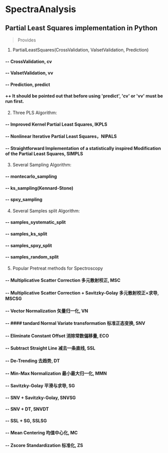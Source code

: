 # SpectraAnalysis
## Partial Least Squares implementation in Python
> Provides
1. PartialLeastSquares(CrossValidation, ValsetValidation, Prediction)
#### -- CrossValidation, cv
#### -- ValsetValidation, vv
#### -- Prediction, predict
#### ++ It should be pointed out that before using 'predict', 'cv' or 'vv' must be run first.

2. Three PLS Algorithm:
#### -- Improved Kernel Partial Least Squares, IKPLS
#### -- Nonlinear Iterative Partial Least Squares，NIPALS
#### -- Straightforward Implementation of a statistically inspired Modification of the Partial Least Squares, SIMPLS

3. Several Sampling Algorithm:
#### -- montecarlo_sampling
#### -- ks_sampling(Kennard-Stone)
#### -- spxy_sampling

4. Several Samples split Algorithm:
#### -- samples_systematic_split
#### -- samples_ks_split
#### -- samples_spxy_split
#### -- samples_random_split

5. Popular Pretreat methods for Spectroscopy
#### -- Multiplicative Scatter Correction 多元散射校正, MSC
#### -- Multiplicative Scatter Correction + Savitzky-Golay 多元散射校正+求导, MSCSG
#### -- Vector Normalization 矢量归一化, VN
#### -- #### tandard Normal Variate transformation 标准正态变换, SNV
#### -- Eliminate Constant Offset 消除常数偏移量, ECO
#### -- Subtract Straight Line 减去一条直线, SSL
#### -- De-Trending 去趋势, DT
#### -- Min-Max Normalization 最小最大归一化, MMN
#### -- Savitzky-Golay 平滑与求导, SG
#### -- SNV + Savitzky-Golay, SNVSG
#### -- SNV + DT, SNVDT
#### -- SSL + SG, SSLSG
#### -- Mean Centering 均值中心化, MC
#### -- Zscore Standardization 标准化, ZS
